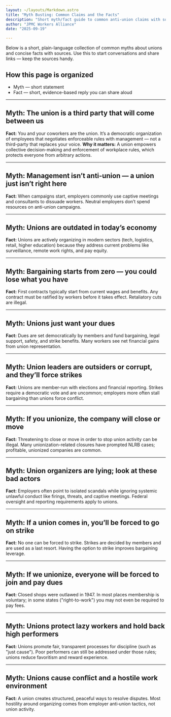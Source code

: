 ```yaml
---
layout: ~/layouts/Markdown.astro
title: "Myth Busting: Common Claims and the Facts"
description: "Short myth/fact guide to common anti-union claims with sources and short explanations."
author: "JPMC Workers Alliance"
date: "2025-09-19"

---
```


Below is a short, plain-language collection of common myths about unions and concise facts with sources. Use this to start conversations and share links — keep the sources handy.
## How this page is organized
- Myth — short statement
- Fact — short, evidence-based reply you can share aloud

---

## Myth: The union is a third party that will come between us
**Fact:** You and your coworkers are the union. It’s a democratic organization of employees that negotiates enforceable rules with management — not a third-party that replaces your voice.
**Why it matters:** A union empowers collective decision-making and enforcement of workplace rules, which protects everyone from arbitrary actions.

---

## Myth: Management isn’t anti-union — a union just isn’t right here
**Fact:** When campaigns start, employers commonly use captive meetings and consultants to dissuade workers. Neutral employers don’t spend resources on anti-union campaigns.

---

## Myth: Unions are outdated in today’s economy
**Fact:** Unions are actively organizing in modern sectors (tech, logistics, retail, higher education) because they address current problems like surveillance, remote work rights, and pay equity.

---

## Myth: Bargaining starts from zero — you could lose what you have
**Fact:** First contracts typically start from current wages and benefits. Any contract must be ratified by workers before it takes effect. Retaliatory cuts are illegal.

---

## Myth: Unions just want your dues
**Fact:** Dues are set democratically by members and fund bargaining, legal support, safety, and strike benefits. Many workers see net financial gains from union representation.

---

## Myth: Union leaders are outsiders or corrupt, and they’ll force strikes
**Fact:** Unions are member‑run with elections and financial reporting. Strikes require a democratic vote and are uncommon; employers more often stall bargaining than unions force conflict.

---

## Myth: If you unionize, the company will close or move
**Fact:** Threatening to close or move in order to stop union activity can be illegal. Many unionization-related closures have prompted NLRB cases; profitable, unionized companies are common.

---

## Myth: Union organizers are lying; look at these bad actors
**Fact:** Employers often point to isolated scandals while ignoring systemic unlawful conduct like firings, threats, and captive meetings. Federal oversight and reporting requirements apply to unions.

---

## Myth: If a union comes in, you’ll be forced to go on strike
**Fact:** No one can be forced to strike. Strikes are decided by members and are used as a last resort. Having the option to strike improves bargaining leverage.

---

## Myth: If we unionize, everyone will be forced to join and pay dues
**Fact:** Closed shops were outlawed in 1947. In most places membership is voluntary; in some states ("right-to-work") you may not even be required to pay fees.

---

## Myth: Unions protect lazy workers and hold back high performers
**Fact:** Unions promote fair, transparent processes for discipline (such as "just cause"). Poor performers can still be addressed under those rules; unions reduce favoritism and reward experience.

---

## Myth: Unions cause conflict and a hostile work environment
**Fact:** A union creates structured, peaceful ways to resolve disputes. Most hostility around organizing comes from employer anti‑union tactics, not union activity.
